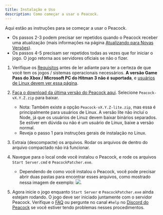 ```yaml
---
title: Instalação e Uso
description: Como começar a usar o Peacock.
---
```


Aqui estão as instruções para se começar a usar o Peacock.

-   Os passos 2-3 podem precisar ser repetidos quando o Peacock receber uma atualização (mais informações na página [Atualizando para Novas Versões](./updating.md)).
-   Os passos 4-5 precisam ser repetidos todas as vezes que for iniciar o jogo. O jogo retorna aos servidores oficiais se não o fizer.

1. Verifique os [Requisitos](./requirements.md) antes de ler adiante para ter a certeza de que você tem os jogos / sistemas operacionais necessários. **A versão Game Pass do Xbox / Microsoft PC do Hitman 3 não é suportada**, e [usuários de Linux devem ver essa página](../guides/./linux-setup.md).

2. [Faça o download da última versão do Peacock aqui](https://github.com/thepeacockproject/Peacock/releases/latest). Selecione `Peacock-vX.Y.Z.zip` para baixar.

    - Nota: Também existe a opção `Peacock-vX.Y.Z-lite.zip`, mas essa é principalmente para usuários de Linux. A versão lite não incluí o Node, já que os usuários de Linuz devem baixar binários separados. Se estiver em dúvida ou não é um usuário de Linux, baixe a versão normal.
    - Reveja o passo 1 para instruções gerais de instalação no Linux.

3. Extraia (descompacte) os arquivos. Rodar os arquivos de dentro do arquivo compactado não irá funcionar.

4. Navegue para o local onde você instalou o Peacock, e rode os arquivos `Start Server.cmd` e `PeacockPatcher.exe`.

    - Dependendo de como você instalou o Peacock, você pode precisar abrir duas pastas para encontrar esses arquivos, como mostrado nessa imagem de exemplo: ![](../../static/img/./patcher_and_server.png).

5. Agora inicie o jogo enquanto `Start Server` e `PeacockPatcher.exe` ainda estejam rodando. O jogo deve ser iniciado juntamente com o servidor Peacock. Verifique o [FAQ](./faq.md) ou pergunte no canal `#help` no [Discord do Peacock](https://thepeacockproject.org/discord) se você estiver tendo problemas nesses procedimentos.
